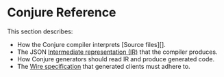 # Conjure Reference

This section describes:

- How the Conjure compiler interprets [Source files][].
- The JSON [Intermediate representation (IR)][] that the compiler produces.
- How Conjure generators should read IR and produce generated code.
- The [Wire specification][] that generated clients must adhere to.

[Conjure Definitions]: ./docs/spec/conjure_definitions.md
[Intermediate representation (IR)]: ./docs/spec/intermediate_representation.md
[Wire specification]: ./docs/spec/wire.md

